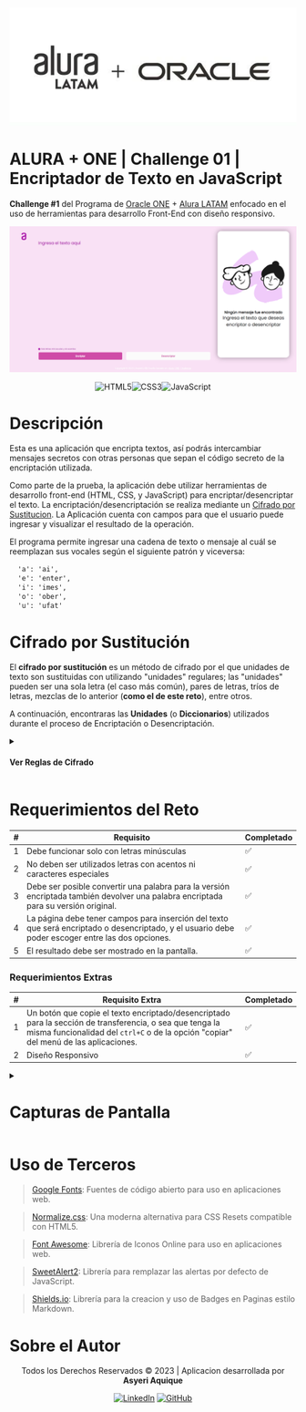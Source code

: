 <div align="center">
<img src="https://raw.githubusercontent.com/asyeriQ/alura-challenge-encriptador/main/assets/alura-one-banner.jpg"/>
</div>

#  ALURA + ONE | Challenge 01 | Encriptador de Texto en JavaScript
**Challenge #1** del Programa de [Oracle ONE](https://www.oracle.com/mx/education/oracle-next-education/) + [Alura LATAM](https://www.aluracursos.com/) enfocado en el uso de herramientas para desarrollo Front-End con diseño responsivo.
<p align="center" >
     <img src="https://raw.githubusercontent.com/asyeriQ/alura-challenge-encriptador/main/assets/encriptador-desktop.png">
</p>
<div align="center">

![HTML5](https://img.shields.io/badge/html5-%23E34F26.svg?style=for-the-badge&logo=html5&logoColor=white)![CSS3](https://img.shields.io/badge/css3-%231572B6.svg?style=for-the-badge&logo=css3&logoColor=white)![JavaScript](https://img.shields.io/badge/javascript-%23323330.svg?style=for-the-badge&logo=javascript&logoColor=%23F7DF1E)

</div>


# Descripción
Esta es una aplicación que encripta textos, así podrás intercambiar mensajes secretos con otras personas que sepan el código secreto de la encriptación utilizada.

Como parte de la prueba, la aplicación debe utilizar herramientas de desarrollo front-end (HTML, CSS, y JavaScript) para encriptar/desencriptar el texto. La encriptación/desencriptación se realiza mediante un [Cifrado por Sustitucion](https://es.wikipedia.org/wiki/Cifrado_por_sustituci%C3%B3n). La Aplicación cuenta con campos para que el usuario puede ingresar y visualizar el resultado de la operación. 

El programa permite ingresar una cadena de texto o mensaje al cuál se reemplazan sus vocales según el siguiente patrón y viceversa:
```
  'a': 'ai',
  'e': 'enter',
  'i': 'imes',
  'o': 'ober',
  'u': 'ufat'
```

# Cifrado por Sustitución
El **cifrado por sustitución** es un método de cifrado por el que unidades de texto son sustituidas con utilizando "unidades" regulares; las "unidades" pueden ser una sola letra (el caso más común), pares de letras, tríos de letras, mezclas de lo anterior (**como el de este reto**), entre otros. 

A continuación, encontraras las **Unidades** (o **Diccionarios**) utilizados durante el proceso de Encriptación o Desencriptación.
<details>
<summary><h4>Ver Reglas de Cifrado</h4></summary>

### Llaves de Encriptación
| Unidad | Sustitución|
|--|--|
| e | enter |
| i | imes |
| a | ai |
| o | ober |
| u | ufat |

### Llaves de desencriptación
| Unidad | Sustitución|
|--|--|
| enter | e |
| imes | i |
| ai | a |
| ober | o |
| ufat | u |

</details>

# Requerimientos del Reto

| # | Requisito | Completado |
|--|--|--|
| 1 | Debe funcionar solo con letras minúsculas  | ✅ |
| 2 | No deben ser utilizados letras con acentos ni caracteres especiales | ✅ |
| 3 | Debe ser posible convertir una palabra para la versión encriptada también devolver una palabra encriptada para su versión original. | ✅ |
| 4 | La página debe tener campos para inserción del texto que será encriptado o desencriptado, y el usuario debe poder escoger entre las dos opciones. | ✅ |
| 5 | El resultado debe ser mostrado en la pantalla. | ✅ |

### Requerimientos Extras

| # | Requisito Extra | Completado |
|--|--|--|
| 1 | Un botón que copie el texto encriptado/desencriptado para la sección de transferencia, o sea que tenga la misma funcionalidad del  `ctrl+C`  o de la opción "copiar" del menú de las aplicaciones.  | ✅ |
| 2 | Diseño Responsivo | ✅ |

<details>
<summary><h1>Capturas de Pantalla</h1></summary>

## Desktop
<p align="center" >
     <img src="https://raw.githubusercontent.com/asyeriQ/alura-challenge-encriptador/main/assets/encriptador-desktop.png" />
 </p>

## Moviles
<p align="center" >
     <img src="https://raw.githubusercontent.com/asyeriQ/alura-challenge-encriptador/main/assets/encriptador-mobile.png" />
</p>

## Tablets
<p align="center" >
     <img src="https://raw.githubusercontent.com/asyeriQ/alura-challenge-encriptador/main/assets/encriptador-tablet.png" />
</p>

## Pop-ups de Error
<p align="center" >
     <img src="https://raw.githubusercontent.com/asyeriQ/alura-challenge-encriptador/main/assets/encriptador-error-01.png" />
</p>
<p align="center" >
     <img src="https://raw.githubusercontent.com/asyeriQ/alura-challenge-encriptador/main/assets/encriptador-error-02.png" />
</p>

</details>

# Uso de Terceros
>  [Google Fonts](https://fonts.google.com/): Fuentes de código abierto para uso en aplicaciones web.

>  [Normalize.css](https://github.com/necolas/normalize.css/): Una moderna alternativa para CSS Resets compatible con HTML5.

>  [Font Awesome](https://fontawesome.com/): Librería de Iconos Online para uso en aplicaciones web.

>  [SweetAlert2](https://sweetalert2.github.io/): Librería para remplazar las alertas por defecto de JavaScript.

>  [Shields.io](https://shields.io/): Librería para la creacion y uso de Badges en Paginas estilo Markdown.

# Sobre el Autor
<p align="center">
Todos los Derechos Reservados © 2023 | Aplicacion desarrollada por <b>Asyeri Aquique</b>
<p>

<div align="center">

[![LinkedIn](https://img.shields.io/badge/linkedin-%230077B5.svg?style=for-the-badge&logo=linkedin&logoColor=white)](https://www.linkedin.com/in/asyeri-aquique/) [ 
![GitHub](https://img.shields.io/badge/github-%23121011.svg?style=for-the-badge&logo=github&logoColor=white)](https://github.com/asyeriQ)

</div>